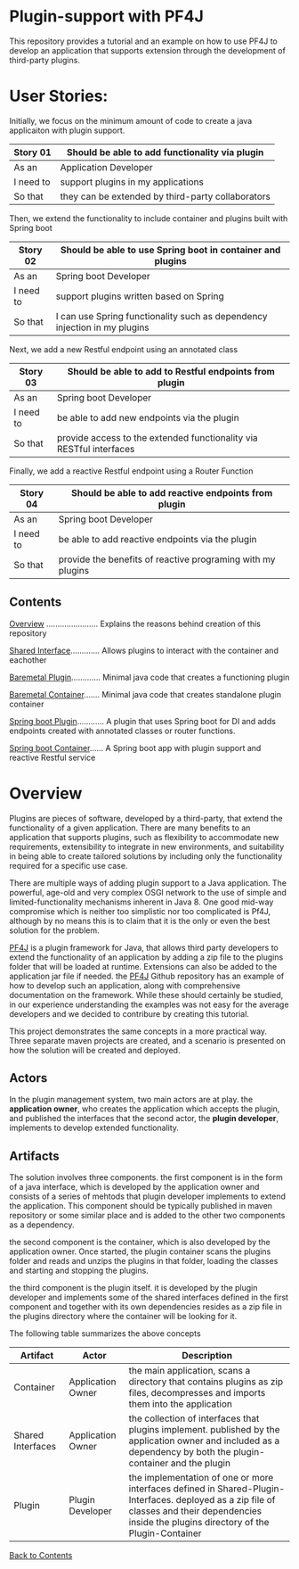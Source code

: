 # Plugin-support with PF4J

This repository provides a tutorial and an example on how to use PF4J to 
develop an application that supports extension through the development of third-party plugins.

# User Stories:

Initially, we focus on the minimum amount of code to create a java applicaiton with plugin support. 

|Story 01 |Should be able to add functionality via plugin|
|---------|-----------------------|
|As an | Application Developer|
|I need to| support plugins in my applications|
|So that| they can be extended by third-party collaborators|

Then, we extend the functionality to include container and plugins built with
Spring boot

|Story 02 |Should be able to use Spring boot in container and plugins|
|---------|-----------------------|
|As an | Spring boot Developer|
|I need to| support plugins written based on Spring|
|So that| I can use Spring functionality such as dependency injection in my plugins|

Next, we add a new Restful endpoint using an annotated class

|Story 03 |Should be able to add to Restful endpoints from plugin |
|---------|-----------------------|
|As an | Spring boot Developer|
|I need to| be able to add new endpoints via the plugin|
|So that| provide access to the extended functionality via RESTful interfaces|

Finally, we add a reactive Restful endpoint using a Router Function

|Story 04 |Should be able to add reactive endpoints from plugin |
|---------|-----------------------|
|As an | Spring boot Developer|
|I need to| be able to add reactive endpoints via the plugin|
|So that| provide the benefits of reactive programing with my plugins|


## Contents

[Overview](#overview) ....................... Explains the reasons behind creation of this repository

[Shared Interface](./shared-interfaces).............  Allows plugins to interact with the container and eachother

[Baremetal Plugin](./simple-test-plugin)............. Minimal java code that creates a functioning plugin

[Baremetal Container](./simple-plugin-container)....... Minimal java code that creates standalone plugin container

[Spring boot Plugin](./spring-test-plugin)............ A plugin that uses Spring boot for DI and adds endpoints created with annotated classes or router functions.

[Spring boot Container](./spring-plugin-container)...... A Spring boot app with plugin support and reactive Restful service

# Overview 

Plugins are pieces of software, developed by a third-party, that extend the functionality of a given application. There are many benefits to an application that supports plugins, such as flexibility to accommodate new requirements, extensibility to integrate in new environments, and suitability in being able to create tailored solutions by including only the functionality required for a specific use case.

There are multiple ways of adding plugin support to a Java application. The powerful, age-old and very complex OSGI network to the use of simple and limited-functionality mechanisms inherent in Java 8. One good mid-way compromise which is neither too simplistic nor too complicated is Pf4J, although by no means this is to claim that it is the only or even the best solution for the problem.

[PF4J][] is a plugin framework for Java, that allows third party developers to extend the functionality of an application by adding a zip file to the plugins folder that will be loaded at 
runtime. Extensions can also be added to the application jar file if needed. the [PF4J][] Github repository has an example of how to develop such an application, along with comprehensive documentation on the framework. While these should certainly be studied, in our experience understanding the examples was not easy for the average developers and we decided to contribure by creating this tutorial.

This project demonstrates the same concepts in a more practical way. Three separate maven projects are created, and a scenario is presented on how the solution will be created and deployed. 

## Actors

In the plugin management system, two main actors are at play. the **application owner**, who creates the application which accepts the plugin, and published the interfaces that the second actor, the **plugin developer**, implements to develop extended functionality. 

## Artifacts

The solution involves three components. the first component is in the form of a java interface, which is developed by the application owner and consists of a series of mehtods that plugin developer implements to extend the application. This component should be typically published in maven repository or some similar place and is added to the other two components as a dependency.

the second component is the container, which is also developed by the application owner. Once started, the plugin container scans the plugins folder and reads and unzips the plugins in that folder, loading the classes and starting and stopping the plugins. 


the third component is the plugin itself. it is developed by the plugin developer and implements some of the shared interfaces defined in the first component and together with its own dependencies resides as a zip file in the plugins directory where the container will be looking for it.


The following table summarizes the above concepts

|Artifact| Actor| Description|
|--------|------|------------|
|Container| Application Owner| the main application, scans a directory that contains plugins as zip files, decompresses and imports them into the application|
|Shared Interfaces|Application Owner| the collection of interfaces that plugins implement. published by the application owner and included as a dependency by both the plugin-container and the plugin|
|Plugin| Plugin Developer| the implementation of one or more interfaces defined in Shared-Plugin-Interfaces. deployed as a zip file of classes and their dependencies inside the plugins directory of the Plugin-Container|

[Back to Contents](#contents)

[PF4J]: https://github.com/pf4j/pf4j








